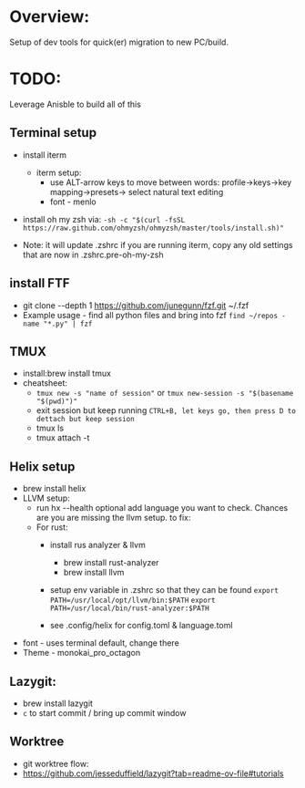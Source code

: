# Overview:	

Setup of dev tools for quick(er) migration to new PC/build.  

# TODO: 
Leverage Anisble to build all of this


## Terminal setup
* install iterm
  * iterm setup:
    * use ALT-arrow keys to move between words: profile->keys->key mapping->presets-> select natural text editing
    * font - menlo   
* install oh my zsh via:
`-sh -c "$(curl -fsSL https://raw.github.com/ohmyzsh/ohmyzsh/master/tools/install.sh)"`

* Note: it will update .zshrc if you are running iterm, copy any old settings that are
now in .zshrc.pre-oh-my-zsh  

## install FTF
* git clone --depth 1 https://github.com/junegunn/fzf.git ~/.fzf
* Example usage - find all python files and bring into fzf
  `find ~/repos -name "*.py" | fzf`

## TMUX
* install:brew install tmux
* cheatsheet:
  * `tmux new -s "name of session"` or `tmux new-session -s "$(basename "$(pwd)")"`
  * exit session but keep running `CTRL+B, let keys go, then press D to dettach but keep session`
  * tmux ls
  * tmux attach -t <sessions name>

## Helix setup
* brew install helix
* LLVM setup:
  * run hx --health optional add language you want to check.  Chances are you are missing
the llvm setup.  to fix:
  * For rust:
    *  install rus analyzer  &  llvm
        * brew install rust-analyzer
        * brew install llvm

    * setup env variable in .zshrc so that they can be found
    `export PATH=/usr/local/opt/llvm/bin:$PATH`
    `export PATH=/usr/local/bin/rust-analyzer:$PATH`

    * see .config/helix for config.toml & language.toml
* font - uses terminal default, change there
* Theme - monokai_pro_octagon
## Lazygit:
  * brew install lazygit
  * `c` to start commit / bring up commit window

## Worktree
  * git worktree flow:
  * https://github.com/jesseduffield/lazygit?tab=readme-ov-file#tutorials
